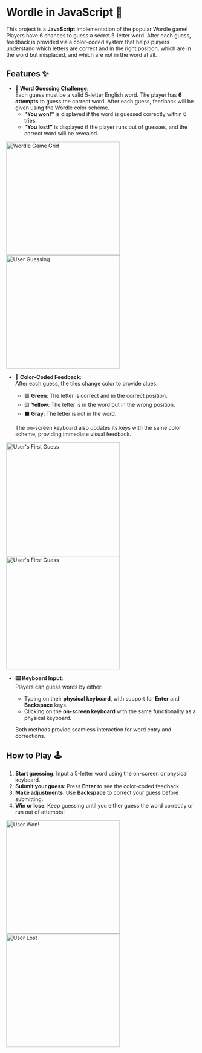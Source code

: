 # Wordle in JavaScript 🚀

This project is a **JavaScript** implementation of the popular Wordle game! Players have 6 chances to guess a secret 5-letter word. After each guess, feedback is provided via a color-coded system that helps players understand which letters are correct and in the right position, which are in the word but misplaced, and which are not in the word at all.

## Features ✨

- **🎯 Word Guessing Challenge**:  
  Each guess must be a valid 5-letter English word. The player has **6 attempts** to guess the correct word. After each guess, feedback will be given using the Wordle color scheme.  
  - **"You won!"** is displayed if the word is guessed correctly within 6 tries.  
  - **"You lost!"** is displayed if the player runs out of guesses, and the correct word will be revealed.

<img src="images/blank.png" alt="Wordle Game Grid" width="300">
<img src="images/typing_words.png" alt="User Guessing" width="300">

- **🎨 Color-Coded Feedback**:  
  After each guess, the tiles change color to provide clues:
  - 🟩 **Green**: The letter is correct and in the correct position.
  - 🟨 **Yellow**: The letter is in the word but in the wrong position.
  - ⬛ **Gray**: The letter is not in the word.
    
  The on-screen keyboard also updates its keys with the same color scheme, providing immediate visual feedback.

<img src="images/one_guess.png" alt="User's First Guess" width="300">
<img src="images/second_guess.png" alt="User's First Guess" width="300">

- **⌨️ Keyboard Input**:  
  Players can guess words by either:
  - Typing on their **physical keyboard**, with support for **Enter** and **Backspace** keys.
  - Clicking on the **on-screen keyboard** with the same functionality as a physical keyboard.
  
  Both methods provide seamless interaction for word entry and corrections.

## How to Play 🕹️

1. **Start guessing**: Input a 5-letter word using the on-screen or physical keyboard.
2. **Submit your guess**: Press **Enter** to see the color-coded feedback.
3. **Make adjustments**: Use **Backspace** to correct your guess before submitting.
4. **Win or lose**: Keep guessing until you either guess the word correctly or run out of attempts!

<img src="images/win.png" alt="User Won!" width="300">
<img src="images/lost.png" alt="User Lost" width="300">
